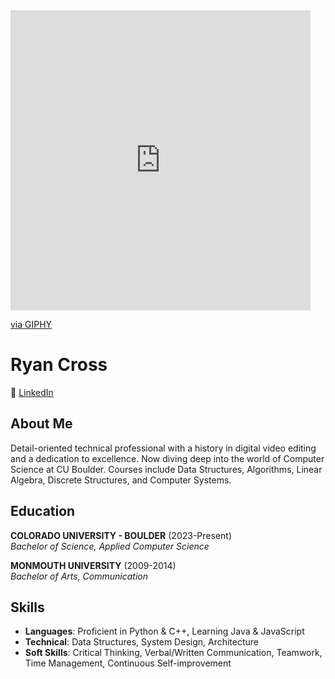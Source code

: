 <iframe src="https://giphy.com/embed/11S3telH8JJnsQ" width="480" height="480" frameBorder="0" class="giphy-embed" allowFullScreen></iframe><p><a href="https://giphy.com/gifs/tu-recepcja-11S3telH8JJnsQ">via GIPHY</a></p>

# Ryan Cross

🔗 [LinkedIn](www.linkedin.com/in/ryan-m-cross)

## About Me

Detail-oriented technical professional with a history in digital video editing and a dedication to excellence. Now diving deep into the world of Computer Science at CU Boulder. Courses include Data Structures, Algorithms, Linear Algebra, Discrete Structures, and Computer Systems.

## Education

**COLORADO UNIVERSITY - BOULDER** (2023-Present)  
_Bachelor of Science, Applied Computer Science_

**MONMOUTH UNIVERSITY** (2009-2014)  
_Bachelor of Arts, Communication_

## Skills

- **Languages**: Proficient in Python & C++, Learning Java & JavaScript
- **Technical**: Data Structures, System Design, Architecture
- **Soft Skills**: Critical Thinking, Verbal/Written Communication, Teamwork, Time Management, Continuous Self-improvement

